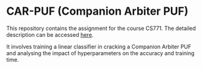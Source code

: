 # CAR-PUF (Companion Arbiter PUF)

This repository contains the assignment for the course CS771. The detailed description can be accessed [here](/Assignment/assn1.pdf).

It involves training a linear classifier in cracking a Companion Arbiter PUF and analysing the impact of hyperparameters on the accuracy and training time.
